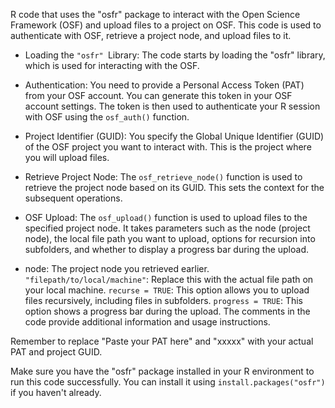 R code that uses the "osfr" package to interact with the Open Science Framework (OSF) and upload files to a project on OSF. This code is used to authenticate with OSF, retrieve a project node, and upload files to it. 

* Loading the `"osfr" `Library: The code starts by loading the "osfr" library, which is used for interacting with the OSF.

* Authentication: You need to provide a Personal Access Token (PAT) from your OSF account. You can generate this token in your OSF account settings. The token is then used to authenticate your R session with OSF using the `osf_auth()` function.

* Project Identifier (GUID): You specify the Global Unique Identifier (GUID) of the OSF project you want to interact with. This is the project where you will upload files.

* Retrieve Project Node: The `osf_retrieve_node()` function is used to retrieve the project node based on its GUID. This sets the context for the subsequent operations.

* OSF Upload: The `osf_upload()` function is used to upload files to the specified project node. It takes parameters such as the node (project node), the local file path you want to upload, options for recursion into subfolders, and whether to display a progress bar during the upload.

* node: The project node you retrieved earlier.
`"filepath/to/local/machine"`: Replace this with the actual file path on your local machine.
`recurse = TRUE`: This option allows you to upload files recursively, including files in subfolders.
`progress = TRUE`: This option shows a progress bar during the upload.
The comments in the code provide additional information and usage instructions.

Remember to replace "Paste your PAT here" and "xxxxx" with your actual PAT and project GUID.

Make sure you have the "osfr" package installed in your R environment to run this code successfully. You can install it using `install.packages("osfr")` if you haven't already.